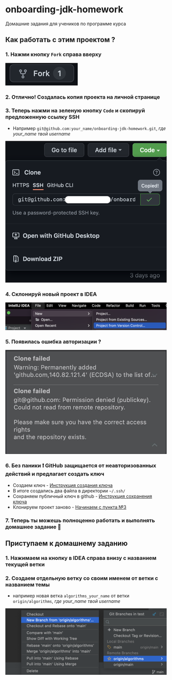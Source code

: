 # onboarding-jdk-homework
Домашние задания для учеников по программе курса

## Как работать с этим проектом ?
### 1. Нажми кнопку `Fork` справа вверху
![](assets/images/1-1.png)
### 2. Отлично! Создалась копия проекта на личной странице
### 3. Теперь нажми на зеленую кнопку `Code` и скопируй предложенную ссылку SSH
- Например `git@github.com:your_name/onboarding-jdk-homework.git`, _где your_name твой username_

![](assets/images/1-3.png)
### 4. Склонируй новый проект в IDEA
![](assets/images/1-4.png)
### 5. Появилась ошибка авторизации ?
![](assets/images/1-5.png)
### 6. Без паники :exclamation: GitHub защищается от неавторизованных действий и предлагает создать ключ
- Создаем ключ - [Инструкция создания ключа](https://docs.github.com/en/authentication/connecting-to-github-with-ssh/generating-a-new-ssh-key-and-adding-it-to-the-ssh-agent)
- В итоге создались два файла в директории `~/.ssh/`
- Сохраняем публичный ключ в github - [Инструкция сохранения ключа](https://docs.github.com/en/authentication/connecting-to-github-with-ssh/adding-a-new-ssh-key-to-your-github-account)
- Клонируем проект заново - [Начинаем с пункта №3](#3-теперь-нажми-на-зеленую-кнопку-code-и-скопируй-предложенную-ссылку-ssh)
### 7. Теперь ты можешь полноценно работать и выполнять домашнее задание :clap:


## Приступаем к домашнему заданию
### 1. Нажимаем на кнопку в IDEA справа внизу с названием текущей ветки
### 2. Создаем отдельную ветку со своим именем от ветки с названием темы
- например новая ветка `algorithms_your_name` от ветки `origin/algorithms`, _где your_name твой username_

![img.png](assets/images/2-2.png)
